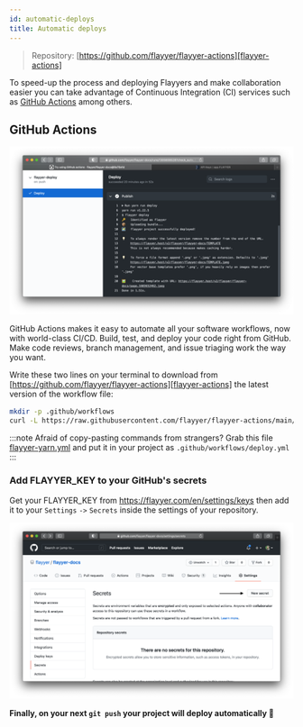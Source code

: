 ```yaml
---
id: automatic-deploys
title: Automatic deploys
---
```


[flayyer-actions]: https://github.com/flayyer/flayyer-actions

> Repository: [https://github.com/flayyer/flayyer-actions][flayyer-actions]

To speed-up the process and deploying Flayyers and make collaboration easier you can take advantage of Continuous Integration (CI) services such as [GitHub Actions](#github-actions) among others.

## GitHub Actions

[![Github actions screenshot deploying to Flayyer](https://github.com/flayyer/flayyer-actions/raw/main/assets/result.png)](https://github.com/flayyer/flayyer-deck-docs/actions)

GitHub Actions makes it easy to automate all your software workflows, now with world-class CI/CD. Build, test, and deploy your code right from GitHub. Make code reviews, branch management, and issue triaging work the way you want.

Write these two lines on your terminal to download from [https://github.com/flayyer/flayyer-actions][flayyer-actions] the latest version of the workflow file:

```bash title="Terminal.app"
mkdir -p .github/workflows
curl -L https://raw.githubusercontent.com/flayyer/flayyer-actions/main/workflow-templates/flayyer-yarn.yml --output .github/workflows/deploy.yml
```

:::note
Afraid of copy-pasting commands from strangers?
Grab this file [flayyer-yarn.yml](https://raw.githubusercontent.com/flayyer/flayyer-actions/main/workflow-templates/flayyer-yarn.yml) and put it in your project as `.github/workflows/deploy.yml`
:::

### Add FLAYYER_KEY to your GitHub's secrets

Get your FLAYYER_KEY from https://flayyer.com/en/settings/keys then add it to your `Settings` `->` `Secrets` inside the settings of your repository.

![Github example of adding api keys to secrets](https://github.com/flayyer/flayyer-actions/raw/main/assets/settings-secrets.png)

**Finally, on your next `git push` your project will deploy automatically 🎉**
